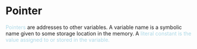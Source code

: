 # Pointer
<span style = "color:lightblue">Pointers</span> are addresses to other variables. A variable name is a symbolic name given to some storage location in the memory. A <span style = "color:lightblue">literal constant is the value assigned to or stored in the variable.
